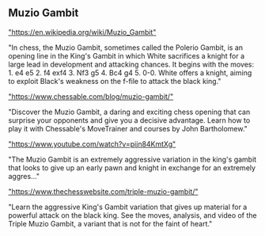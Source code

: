 <h2>Muzio Gambit</h2>
<p><a href="https://en.wikipedia.org/wiki/Muzio_Gambit">"https://en.wikipedia.org/wiki/Muzio_Gambit"</a></p>

<p>"In chess, the Muzio Gambit, sometimes called the Polerio Gambit, is an opening line in the King's Gambit in which White sacrifices a knight for a large lead in development and attacking chances. It begins with the moves: 1. e4 e5 2. f4 exf4 3. Nf3 g5 4. Bc4 g4 5. 0-0. White offers a knight, aiming to exploit Black's weakness on the f-file to attack the black king." </p>

<p><a href="https://www.chessable.com/blog/muzio-gambit/">"https://www.chessable.com/blog/muzio-gambit/"</a></p>

<p>"Discover the Muzio Gambit, a daring and exciting chess opening that can surprise your opponents and give you a decisive advantage. Learn how to play it with Chessable's MoveTrainer and courses by John Bartholomew." </p>

<p><a href="https://www.youtube.com/watch?v=pijn84KmtXg">"https://www.youtube.com/watch?v=pijn84KmtXg"</a></p>

<p>"The Muzio Gambit is an extremely aggressive variation in the king's gambit that looks to give up an early pawn and knight in exchange for an extremely aggres..." </p>

<p><a href="https://www.thechesswebsite.com/triple-muzio-gambit/">"https://www.thechesswebsite.com/triple-muzio-gambit/"</a></p>

<p>"Learn the aggressive King's Gambit variation that gives up material for a powerful attack on the black king. See the moves, analysis, and video of the Triple Muzio Gambit, a variant that is not for the faint of heart." </p>

